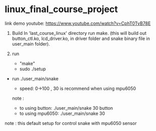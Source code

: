 # linux_final_course_project

link demo youtube: https://www.youtube.com/watch?v=CphT0TvB78E
1. Build
In 'last_course_linux' directory run make. (this will build out button_ctl.ko, lcd_driver.ko,
in driver folder and snake binary file in user_main folder).

2. run
	+ "make"
	+ sudo ./setup

- run ./user_main/snake	<speed> <mode>
	* speed: 0->100 , 30 is recommend when using mpu6050

	note :
	+ to using button: ./user_main/snake 30 button
	+ to using mpu6050: ./user_main/snake 30

note : 
	this default setup  for control snake with mpu6050 sensor
